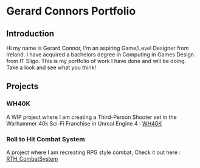 # Gerard Connors Portfolio

## Introduction
Hi my name is Gerard Connor,  I'm an aspiring Game/Level Designer from Ireland. I have acquired a bachelors degree in Computing in Games Design from IT Sligo. This is my portfolio of work I have done and will be doing. Take a look and see what you think!

## Projects

### WH40K
A WIP project where I am creating a Third-Person Shooter set in the Warhammer 40k Sci-Fi Franchise in Unreal Engine 4 : [WH40K](https://s00155398.github.io/WH40K/)

### Roll to Hit Combat System
A project where I am recreating RPG style combat, Check it out here : [RTH_CombatSystem](https://s00155398.github.io/RTH_CombatSystem/)




